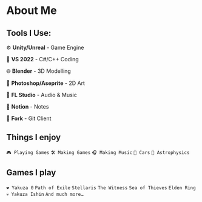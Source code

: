 # About Me

## Tools I Use:

⚙ **Unity/Unreal** - Game Engine

📄 **VS 2022** - C#/C++ Coding

🌐 **Blender** - 3D Modelling

🎨 **Photoshop/Aseprite** - 2D Art

🎵 **FL Studio** - Audio & Music

📝 **Notion** - Notes

📂 **Fork** - Git Client

## Things I enjoy

`🎮 Playing Games`
`🛠 Making Games`
`🎧 Making Music`
`🚗 Cars`
`🔭 Astrophysics`

## Games I play

`❤️ Yakuza 0`
`Path of Exile`
`Stellaris`
`The Witness`
`Sea of Thieves`
`Elden Ring`
`💀 Yakuza Ishin`
`And much more…`
